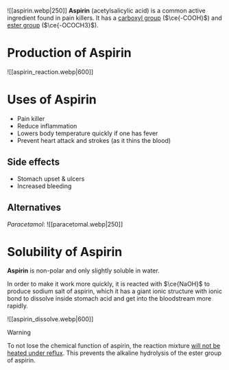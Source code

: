 ![[aspirin.webp|250]]
**Aspirin** (acetylsalicylic acid) is a common active ingredient found in <span class="hi-green">pain killers</span>. It has a <u>carboxyl group</u> ($\ce{-COOH}$) and <u>ester group</u> ($\ce{-OCOCH3}$).

# Production of Aspirin
![[aspirin_reaction.webp|600]]

# Uses of Aspirin
- Pain killer
- Reduce inflammation
- Lowers body temperature quickly if one has fever
- Prevent heart attack and strokes (as it thins the blood)

## Side effects
- Stomach upset & ulcers
- Increased bleeding

## Alternatives
*Paracetamol*:
![[paracetomal.webp|250]]

# Solubility of Aspirin
**Aspirin** is <span class="hi-green">non-polar</span> and only <span class="hi-green">slightly soluble</span> in water.

In order to make it work more quickly, it is reacted with $\ce{NaOH}$ to produce sodium salt of aspirin, which it has a giant ionic structure with ionic bond to dissolve inside stomach acid and get into the bloodstream more rapidly.

![[aspirin_dissolve.webp|600]]

> [!warning]
> To not lose the chemical function of aspirin, the reaction mixture <u>will not be heated under reflux</u>. This prevents the alkaline hydrolysis of the ester group of aspirin.

